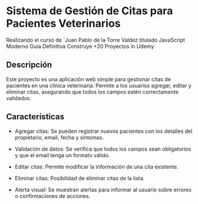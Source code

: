 # Sistema de Gestión de Citas para Pacientes Veterinarios

Realizando el curso de ´Juan Pablo de la Torre Valdez titulado JavaScript Moderno Guía Definitiva Construye +20 Proyectos in Udemy

## Descripción

Este proyecto es una aplicación web simple para gestionar citas de pacientes en una clínica veterinaria. Permite a los usuarios agregar, editar y eliminar citas, asegurando que todos los campos estén correctamente validados.

## Características

- Agregar citas: Se pueden registrar nuevos pacientes con los detalles del propietario, email, fecha y síntomas.

- Validación de datos: Se verifica que todos los campos sean obligatorios y que el email tenga un formato válido.

- Editar citas: Permite modificar la información de una cita existente.

- Eliminar citas: Posibilidad de eliminar citas de la lista.

- Alerta visual: Se muestran alertas para informar al usuario sobre errores o confirmaciones de acciones.
